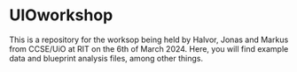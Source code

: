 # UIOworkshop
This is a repository for the worksop being held by Halvor, Jonas and Markus from CCSE/UiO at RIT on the 6th of March 2024. Here, you will find example data and blueprint analysis files, among other things.

